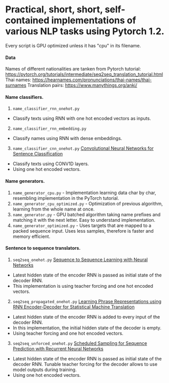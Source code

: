 # Practical, short, short, self-contained implementations of various NLP tasks using Pytorch 1.2.


Every script is GPU optimized unless it has "cpu" in its filename.


#### Data
Names of different nationalities are tanken from Pytorch tutorial: https://pytorch.org/tutorials/intermediate/seq2seq_translation_tutorial.html
Thai names: https://hearnames.com/pronunciations/thai-names/thai-surnames
Translation pairs: https://www.manythings.org/anki/


#### Name classifiers.
1. `name_classifier_rnn_onehot.py`
  - Classify texts using RNN with one hot encoded vectors as inputs.
2. `name_classifier_rnn_embedding.py`
  - Classify names using RNN with dense embeddings.
3. `name_classifier_cnn_onehot.py` [Convolutional Neural Networks for Sentence Classification](https://arxiv.org/abs/1408.5882)
  - Classify texts using CONV1D layers.
  - Using one hot encoded vectors.

#### Name generators.
1. `name_generator_cpu.py` - Implementation learning data char by char, resembling implementation in the PyTorch tutorial.
2. `name_generator_cpu_optimized.py` - Optimization of previous algorithm, learning from the whole name at once.
3. `name_generator.py` - GPU batched algorithm taking name prefixes and matching it with the next letter. Easy to understand implementation.
4. `name_generator_optimized.py` - Uses targets that are mapped to a packed sequence input. Uses less samples, therefore is faster and memory efficient.

#### Sentence to sequence translators.
1. `seq2seq_onehot.py` [Sequence to Sequence Learning with Neural Networks](https://arxiv.org/abs/1409.3215)
  - Latest hidden state of the encoder RNN is passed as initial state of the decoder RNN.
  - This implementation is using teacher forcing and one hot encoded vectors.
2. `seq2seq_propagated_onehot.py` [Learning Phrase Representations using RNN Encoder-Decoder for Statistical Machine Translation](https://arxiv.org/abs/1406.1078)
  - Latest hidden state of the encoder RNN is added to every input of the decoder RNN.
  - In this implementation, the initial hidden state of the decoder is empty.
  - Using teacher forcing and one hot encoded vectors.
3. `seq2seq_unforced_onehot.py` [Scheduled Sampling for Sequence Prediction with Recurrent Neural Networks](https://arxiv.org/abs/1506.03099)
  - Latest hidden state of the encoder RNN is passed as initial state of the decoder RNN. Tunable teacher forcing for the decoder allows to use model outputs during training.
  - Using one hot encoded vectors.
